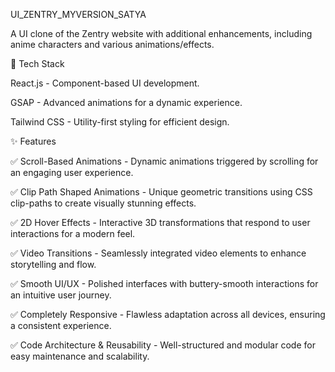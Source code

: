 UI_ZENTRY_MYVERSION_SATYA

A UI clone of the Zentry website with additional enhancements, including anime characters and various animations/effects.

🚀 Tech Stack

React.js - Component-based UI development.

GSAP - Advanced animations for a dynamic experience.

Tailwind CSS - Utility-first styling for efficient design.

✨ Features

✅ Scroll-Based Animations - Dynamic animations triggered by scrolling for an engaging user experience.

✅ Clip Path Shaped Animations - Unique geometric transitions using CSS clip-paths to create visually stunning effects.

✅ 2D Hover Effects - Interactive 3D transformations that respond to user interactions for a modern feel.

✅ Video Transitions - Seamlessly integrated video elements to enhance storytelling and flow.

✅ Smooth UI/UX - Polished interfaces with buttery-smooth interactions for an intuitive user journey.

✅ Completely Responsive - Flawless adaptation across all devices, ensuring a consistent experience.

✅ Code Architecture & Reusability - Well-structured and modular code for easy maintenance and scalability.
